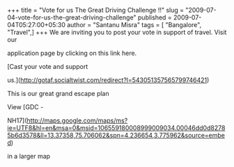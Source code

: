 +++
title = "Vote for us The Great Driving Challenge !!"
slug = "2009-07-04-vote-for-us-the-great-driving-challenge"
published = 2009-07-04T05:27:00+05:30
author = "Santanu Misra"
tags = [ "Bangalore", "Travel",]
+++
We are inviting you to post your vote in support of travel. Visit our

application page by clicking on this link here.



[Cast your vote and support

us.](http://gotaf.socialtwist.com/redirect?l=543051357565799746421)



This is our great grand escape plan



  

<span class="small">View [GDC -

NH17](http://maps.google.com/maps/ms?ie=UTF8&hl=en&msa=0&msid=106559180008999009034.00046dd0d82785b6d3578&ll=13.37358,75.706062&spn=4.236654,3.775962&source=embed)

in a larger map</span>
